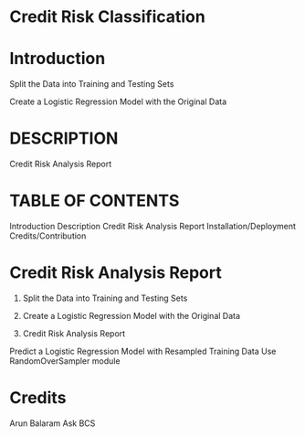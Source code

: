 # Credit Risk Classification

# Introduction
Split the Data into Training and Testing Sets

Create a Logistic Regression Model with the Original Data


# DESCRIPTION

Credit Risk Analysis Report

# TABLE OF CONTENTS
Introduction
Description
Credit Risk Analysis Report
Installation/Deployment
Credits/Contribution






# Credit Risk Analysis Report

1) Split the Data into Training and Testing Sets




2) Create a Logistic Regression Model with the Original Data




3) Credit Risk Analysis Report



Predict a Logistic Regression Model with Resampled Training Data
Use RandomOverSampler module



# Credits

Arun Balaram
Ask BCS 

